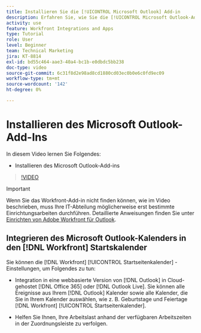 ```yaml
---
title: Installieren Sie die [!UICONTROL Microsoft Outlook] Add-in
description: Erfahren Sie, wie Sie die [!UICONTROL Microsoft Outlook-Add-in]
activity: use
feature: Workfront Integrations and Apps
type: Tutorial
role: User
level: Beginner
team: Technical Marketing
jira: KT-8814
exl-id: bd55c464-aae3-40a4-bc1b-e0dbdc5bb238
doc-type: video
source-git-commit: 6c31f8d2e98ad8cd1880cd03ec0b0e6c0fd9ec09
workflow-type: tm+mt
source-wordcount: '142'
ht-degree: 0%

---
```


# Installieren des Microsoft Outlook-Add-Ins

In diesem Video lernen Sie Folgendes:

* Installieren des Microsoft Outlook-Add-ins

>[!VIDEO](https://video.tv.adobe.com/v/335115/?quality=12&learn=on)

>[!IMPORTANT]
>
>Wenn Sie das Workfront-Add-in nicht finden können, wie im Video beschrieben, muss Ihre IT-Abteilung möglicherweise erst bestimmte Einrichtungsarbeiten durchführen. Detaillierte Anweisungen finden Sie unter [Einrichten von Adobe Workfront für Outlook](https://experienceleague.adobe.com/docs/workfront/using/adobe-workfront-integrations/workfront-for-outlook/set-up-workfront-for-outlook.html).

## Integrieren des Microsoft Outlook-Kalenders in den [!DNL Workfront] Startskalender

Sie können die [!DNL Workfront] [!UICONTROL Startseitenkalender] -Einstellungen, um Folgendes zu tun:

* Integration in eine webbasierte Version von [!DNL Outlook] in Cloud-gehostet [!DNL Office 365] oder [!DNL Outlook Live]. Sie können alle Ereignisse aus Ihrem [!DNL Outlook] Kalender sowie alle Kalender, die Sie in Ihrem Kalender auswählen, wie z. B. Geburtstage und Feiertage [!DNL Workfront] [!UICONTROL Startseitenkalender].

* Helfen Sie Ihnen, Ihre Arbeitslast anhand der verfügbaren Arbeitszeiten in der Zuordnungsleiste zu verfolgen.
